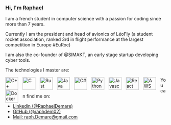 ### Hi, I'm [Raphael](https://www.linkedin.com/in/raphael-demare/)

I am a french student in computer science with a passion for coding since more than 7 years.

Currently I am the president and head of avionics of LéoFly (a student rocket association, ranked 3rd in flight performance at the largest competition in Europe #EuRoc)


 I am also the co-founder of @SIMAKT, an early stage startup developing cyber tools.


The technologies I master are:  

<img align="left" alt = "C++" width = "40px" src="https://cdn.jsdelivr.net/gh/devicons/devicon/icons/cplusplus/cplusplus-original.svg" style = "padding-right:11px;" /> <img align="left" alt = "C" width = "40px" src="https://cdn.jsdelivr.net/gh/devicons/devicon/icons/c/c-original.svg" style = "padding-right:11px;" /> <img align="left" alt = "Rust" width = "40px" img src="https://cdn.jsdelivr.net/gh/devicons/devicon/icons/rust/rust-plain.svg#gh-dark-mode-only" style = "padding-right:11px;" /> <img align="left" alt = "Java" width = "40px" src="https://cdn.jsdelivr.net/gh/devicons/devicon/icons/java/java-original.svg" style = "padding-right:11px;" /> <img align="left" alt = "C#" width = "40px" src="https://cdn.jsdelivr.net/gh/devicons/devicon/icons/csharp/csharp-original.svg" style = "padding-right:11px;" /> <img align="left" alt = "Python" width = "40px" src="https://cdn.jsdelivr.net/gh/devicons/devicon/icons/python/python-original.svg" style = "padding-right:11px;" /> <img align="left" alt = "Javascript" width = "40px"  src="https://cdn.jsdelivr.net/gh/devicons/devicon/icons/javascript/javascript-original.svg" style = "padding-right:11px;" /> <img align="left" alt = "React" width = "40px" src="https://cdn.jsdelivr.net/gh/devicons/devicon/icons/react/react-original.svg" style = "padding-right:11px;" /> <img align="left" alt = "AWS" width = "40px" src="https://cdn.jsdelivr.net/gh/devicons/devicon/icons/amazonwebservices/amazonwebservices-original-wordmark.svg" style = "padding-right:11px;" /> <img align="left" alt = "Docker" width = "40px" src="https://cdn.jsdelivr.net/gh/devicons/devicon/icons/docker/docker-original.svg" style = "padding-right:11px;" />   

  
    
You can find me on:
  
  


- [Linkedin (@RaphaelDemare)](https://www.linkedin.com/in/raphael-demare/)
- [GitHub (@raphdem02)](https://github.com/raphdem02)
- <a href="mailto:raph.Demare@gmail.com">Mail: raph.Demare@gmail.com </a>

  
  
  
  
  
<!-- ![GHstats](https://github-readme-stats.vercel.app/api?username=raphdem02&show_icons=true) -->


          

<!--
**raphdem02/raphdem02** is a ✨ _special_ ✨ repository because its `README.md` (this file) appears on your GitHub profile.

Here are some ideas to get you started:

- 🔭 I’m currently working on ...
- 🌱 I’m currently learning ...
- 👯 I’m looking to collaborate on ...
- 🤔 I’m looking for help with ...
- 💬 Ask me about ...
- 📫 How to reach me: ...
- 😄 Pronouns: ...
- ⚡ Fun fact: ...
-->
